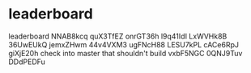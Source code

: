 # leaderboard
leaderboard
NNAB8kcq
quX3TfEZ
onrGT36h
l9q41IdI
LxWVHk8B
36UwEUkQ
jemxZHwm
44v4VXM3
ugFNcH88
LESU7kPL
cACe6RpJ
giXjE20h
check into master that shouldn't build
vxbF5NGC
0QNJ9Tuv
DDdPEDFu

